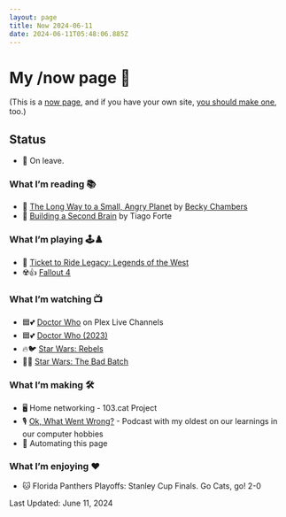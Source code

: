 ```yaml
---
layout: page
title: Now 2024-06-11
date: 2024-06-11T05:48:06.885Z
---
```


# My /now page 📆

(This is a [now page](https://nownownow.com/about), and if you have your own site, [you should make one](https://nownownow.com/about), too.)

## Status

- 🚸 On leave.

### What I’m reading 📚

- 🚀 [The Long Way to a Small, Angry Planet](https://www.goodreads.com/book/show/22733729-the-long-way-to-a-small-angry-planet) by [Becky Chambers](https://www.goodreads.com/author/show/17650479.Becky_Chambers)
- 🧠 [Building a Second Brain](https://www.buildingasecondbrain.com/book) by Tiago Forte

### What I’m playing 🕹️♟️

- 🚂 [Ticket to Ride Legacy: Legends of the West](https://boardgamegeek.com/boardgame/390092/ticket-to-ride-legacy-legends-of-the-west)
- ☢️👍 [Fallout 4](https://store.steampowered.com/agecheck/app/377160/)

### What I’m watching 📺

- 🟦💕 [Doctor Who](https://thetvdb.com/series/doctor-who) on Plex Live Channels
- 🟦💕 [Doctor Who (2023)](https://thetvdb.com/series/doctor-who-2023)
- 🔥🐦 [Star Wars: Rebels](https://thetvdb.com/series/star-wars-rebels)
- 👨👨 [Star Wars: The Bad Batch](https://thetvdb.com/series/the-bad-batch)

### What I’m making 🛠️

- 🖥️ Home networking - 103.cat Project
- 🎙️ [Ok, What Went Wrong?](https://www.okwhatwentwrong.com) - Podcast with my oldest on our learnings in our computer hobbies
- 🤖 Automating this page

### What I’m enjoying ♥️

- 🐱 Florida Panthers Playoffs: Stanley Cup Finals. Go Cats, go! 2-0

Last Updated: June 11, 2024